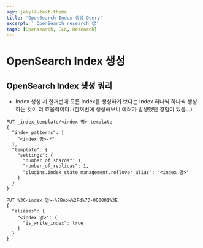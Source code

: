 ```yaml
---
key: jekyll-text-theme
title: 'OpenSearch Index 생성 Query'
excerpt: ' OpenSearch research 😎'
tags: [Opensearch, ELK, Research]
---
```


# OpenSearch Index 생성

## OpenSearch Index 생성 쿼리

* Index 생성 시 한꺼번에 모든 Index를 생성하기 보다는 Index 하나씩 하나씩 생성하는 것이 더 효율적이다. (한꺼번에 생성해보니 에러가 발생했던 경험이 있음...)

```
PUT _index_template/<index 명>-template
{
  "index_patterns": [
    "<index 명>-*"
  ],
  "template": {
    "settings": {
      "number_of_shards": 1,
      "number_of_replicas": 1,
      "plugins.index_state_management.rollover_alias": "<index 명>"
    }
  }
}

PUT %3C<index 명>-%7Bnow%2Fd%7D-000001%3E
{
  "aliases": {
    "<index 명>": {
      "is_write_index": true
    }
  }
}
```